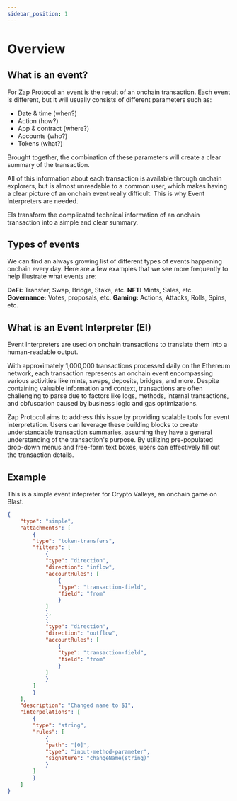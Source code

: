 ```yaml
---
sidebar_position: 1
---
```


# Overview

## What is an event?

For Zap Protocol an event is the result of an onchain transaction. Each event is different, but it will usually consists of different parameters such as:
- Date & time (when?)
- Action (how?)
- App & contract (where?)
- Accounts (who?)
- Tokens (what?)

Brought together, the combination of these parameters will create a clear summary of the transaction.

All of this information about each transaction is available through onchain explorers, but is almost unreadable to a common user, which makes having a clear picture of an onchain event really difficult. This is why Event Interpreters are needed. 

EIs transform the complicated technical information of an onchain transaction into a simple and clear summary.

## Types of events

We can find an always growing list of different types of events happening onchain every day. Here are a few examples that we see more frequently to help illustrate what events are:

**DeFi:** Transfer, Swap, Bridge, Stake, etc.
**NFT:** Mints, Sales, etc.
**Governance:** Votes, proposals, etc.
**Gaming:** Actions, Attacks, Rolls, Spins, etc.

## What is an Event Interpreter (EI)

Event Interpreters are used on onchain transactions to translate them into a human-readable output.

With approximately 1,000,000 transactions processed daily on the Ethereum network, each transaction represents an onchain event encompassing various activities like mints, swaps, deposits, bridges, and more. Despite containing valuable information and context, transactions are often challenging to parse due to factors like logs, methods, internal transactions, and obfuscation caused by business logic and gas optimizations.

Zap Protocol aims to address this issue by providing scalable tools for event interpretation. Users can leverage these building blocks to create understandable transaction summaries, assuming they have a general understanding of the transaction's purpose. By utilizing pre-populated drop-down menus and free-form text boxes, users can effectively fill out the transaction details.

## Example

This is a simple event intepreter for Crypto Valleys, an onchain game on Blast.

```json
{
    "type": "simple",
    "attachments": [
        {
        "type": "token-transfers",
        "filters": [
            {
            "type": "direction",
            "direction": "inflow",
            "accountRules": [
                {
                "type": "transaction-field",
                "field": "from"
                }
            ]
            },
            {
            "type": "direction",
            "direction": "outflow",
            "accountRules": [
                {
                "type": "transaction-field",
                "field": "from"
                }
            ]
            }
        ]
        }
    ],
    "description": "Changed name to $1",
    "interpolations": [
        {
        "type": "string",
        "rules": [
            {
            "path": "[0]",
            "type": "input-method-parameter",
            "signature": "changeName(string)"
            }
        ]
        }
    ]
}
```

